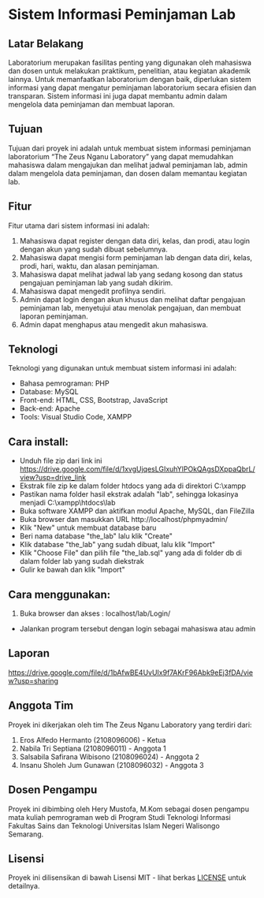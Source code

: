 # Sistem Informasi Peminjaman Lab

## Latar Belakang
Laboratorium merupakan fasilitas penting yang digunakan oleh mahasiswa dan dosen untuk melakukan praktikum, penelitian, atau kegiatan akademik lainnya. Untuk memanfaatkan laboratorium dengan baik, diperlukan sistem informasi yang dapat mengatur peminjaman laboratorium secara efisien dan transparan. Sistem informasi ini juga dapat membantu admin dalam mengelola data peminjaman dan membuat laporan.

## Tujuan
Tujuan dari proyek ini adalah untuk membuat sistem informasi peminjaman laboratorium “The Zeus Nganu Laboratory” yang dapat memudahkan mahasiswa dalam mengajukan dan melihat jadwal peminjaman lab, admin dalam mengelola data peminjaman, dan dosen dalam memantau kegiatan lab.

## Fitur
Fitur utama dari sistem informasi ini adalah:

1) Mahasiswa dapat register dengan data diri, kelas, dan prodi, atau login dengan akun yang sudah dibuat sebelumnya.
2) Mahasiswa dapat mengisi form peminjaman lab dengan data diri, kelas, prodi, hari, waktu, dan alasan peminjaman.
3) Mahasiswa dapat melihat jadwal lab yang sedang kosong dan status pengajuan peminjaman lab yang sudah dikirim.
4) Mahasiswa dapat mengedit profilnya sendiri.
5) Admin dapat login dengan akun khusus dan melihat daftar pengajuan peminjaman lab, menyetujui atau menolak pengajuan, dan membuat laporan peminjaman.
6) Admin dapat menghapus atau mengedit akun mahasiswa.

## Teknologi
Teknologi yang digunakan untuk membuat sistem informasi ini adalah:

- Bahasa pemrograman: PHP
- Database: MySQL
- Front-end: HTML, CSS, Bootstrap, JavaScript
- Back-end: Apache
- Tools: Visual Studio Code, XAMPP

## Cara install:
- Unduh file zip dari link ini https://drive.google.com/file/d/1xvgUjqesLGIxuhYlPOkQAgsDXppaQbrL/view?usp=drive_link
- Ekstrak file zip ke dalam folder htdocs yang ada di direktori C:\xampp
- Pastikan nama folder hasil ekstrak adalah "lab", sehingga lokasinya menjadi C:\xampp\htdocs\lab
- Buka software XAMPP dan aktifkan modul Apache, MySQL, dan FileZilla
- Buka browser dan masukkan URL http://localhost/phpmyadmin/
- Klik "New" untuk membuat database baru
- Beri nama database "the_lab" lalu klik "Create"
- Klik database "the_lab" yang sudah dibuat, lalu klik "Import"
- Klik "Choose File" dan pilih file "the_lab.sql" yang ada di folder db di dalam folder lab yang sudah diekstrak
- Gulir ke bawah dan klik "Import"

## Cara menggunakan:
1) Buka browser dan akses : localhost/lab/Login/
  - Jalankan program tersebut dengan login sebagai mahasiswa atau admin

## Laporan 
  https://drive.google.com/file/d/1bAfwBE4UvUIx9f7AKrF96Abk9eEj3fDA/view?usp=sharing

## Anggota Tim
Proyek ini dikerjakan oleh tim The Zeus Nganu Laboratory yang terdiri dari:

1) Eros Alfedo Hermanto (2108096006) - Ketua
2) Nabila Tri Septiana (2108096011) - Anggota 1
3) Salsabila Safirana Wibisono (2108096024) - Anggota 2
4) Insanu Sholeh Jum Gunawan (2108096032) - Anggota 3

## Dosen Pengampu
Proyek ini dibimbing oleh Hery Mustofa, M.Kom sebagai dosen pengampu mata kuliah pemrograman web di Program Studi Teknologi Informasi Fakultas Sains dan Teknologi Universitas Islam Negeri Walisongo Semarang.

## Lisensi
Proyek ini dilisensikan di bawah Lisensi MIT - lihat berkas [LICENSE](LICENSE) untuk detailnya.
